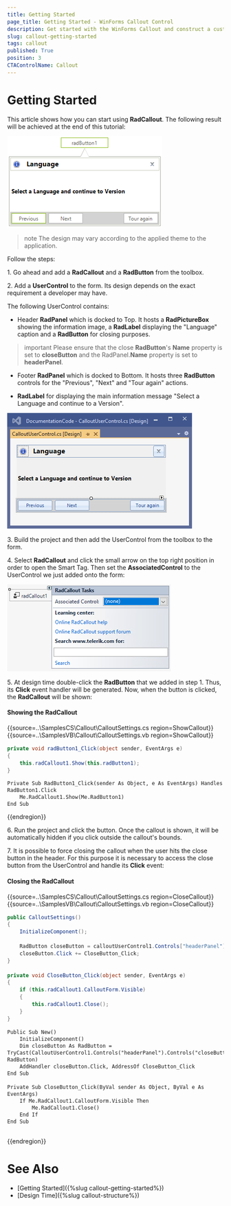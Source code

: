 ```yaml
---
title: Getting Started
page_title: Getting Started - WinForms Callout Control
description: Get started with the WinForms Callout and construct a custom notification hint with a UserControl.   
slug: callout-getting-started
tags: callout
published: True
position: 3 
CTAControlName: Callout
---
```


# Getting Started

This article shows how you can start using **RadCallout**. The following result will be achieved at the end of this tutorial:

![callout-getting-started 001](images/callout-getting-started001.png)

>note The design may vary according to the applied theme to the application. 

Follow the steps:

1\. Go ahead and add a **RadCallout** and a **RadButton** from the toolbox.

2\. Add a **UserControl** to the form. Its design depends on the exact requirement a developer may have. 

The following UserControl contains:

* Header **RadPanel** which is docked to Top. It hosts a **RadPictureBox** showing the information image, a **RadLabel** displaying the "Language" caption and a **RadButton** for closing purposes. 

>important Please ensure that the close **RadButton**'s **Name** property is set to **closeButton** and the RadPanel.**Name** property is set to **headerPanel**.

* Footer **RadPanel** which is docked to Bottom. It hosts three **RadButton** controls for the "Previous", "Next" and "Tour again" actions.

* **RadLabel** for displaying the main information message "Select a Language and continue to a Version".

![callout-getting-started 002](images/callout-getting-started002.png)

3\. Build the project and then add the UserControl from the toolbox to the form.

4\. Select **RadCallout** and click the small arrow on the top right position in order to open the Smart Tag. Then set the **AssociatedControl** to the UserControl we just added onto the form:

![callout-getting-started 003](images/callout-getting-started003.png)

5\. At design time double-click the **RadButton** that we added in step 1. Thus, its **Click** event handler will be generated. Now, when the button is clicked, the **RadCallout** will be shown:

#### Showing the RadCallout

{{source=..\SamplesCS\Callout\CalloutSettings.cs region=ShowCallout}} 
{{source=..\SamplesVB\Callout\CalloutSettings.vb region=ShowCallout}} 

````C#
private void radButton1_Click(object sender, EventArgs e)
{
    this.radCallout1.Show(this.radButton1);
}

````
````VB.NET
Private Sub RadButton1_Click(sender As Object, e As EventArgs) Handles RadButton1.Click
    Me.RadCallout1.Show(Me.RadButton1)
End Sub

````

{{endregion}} 

6\. Run the project and click the button. Once the callout is shown, it will be automatically hidden if you click outside the callout's bounds. 

7\. It is possible to force closing the callout when the user hits the close button in the header. For this purpose it is necessary to access the close button from the UserControl and handle its **Click** event:

#### Closing the RadCallout

{{source=..\SamplesCS\Callout\CalloutSettings.cs region=CloseCallout}} 
{{source=..\SamplesVB\Callout\CalloutSettings.vb region=CloseCallout}} 

````C#
public CalloutSettings()
{
    InitializeComponent();
     
    RadButton closeButton = calloutUserControl1.Controls["headerPanel"].Controls["closeButton"] as RadButton;
    closeButton.Click += CloseButton_Click;
}

private void CloseButton_Click(object sender, EventArgs e)
{
    if (this.radCallout1.CalloutForm.Visible)
    {
        this.radCallout1.Close();
    }
}


````
````VB.NET
Public Sub New()
    InitializeComponent()
    Dim closeButton As RadButton = TryCast(CalloutUserControl1.Controls("headerPanel").Controls("closeButton"), RadButton)
    AddHandler closeButton.Click, AddressOf CloseButton_Click
End Sub

Private Sub CloseButton_Click(ByVal sender As Object, ByVal e As EventArgs)
    If Me.RadCallout1.CalloutForm.Visible Then
        Me.RadCallout1.Close()
    End If
End Sub


````

{{endregion}} 
 

# See Also

* [Getting Started]({%slug callout-getting-started%})
* [Design Time]({%slug callout-structure%}) 
 
        
